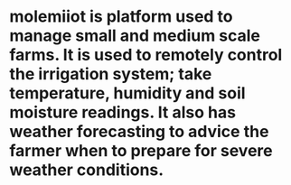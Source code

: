 # molemiiot is platform used to manage small and medium scale farms. It is used to remotely control the irrigation system; take temperature, humidity and soil moisture readings. It also has weather forecasting to advice the farmer when to prepare for severe weather conditions. 
